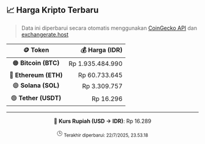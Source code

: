 

<!-- HARGA_KRIPTO -->
## 📈 Harga Kripto Terbaru

> Data ini diperbarui secara otomatis menggunakan [CoinGecko API](https://www.coingecko.com/) dan [exchangerate.host](https://exchangerate.host/)

<div align="center">

| 🪙 Token | 💰 Harga (IDR) |
|:------:|---------------:|
| 🟠 **Bitcoin (BTC)**   | Rp 1.935.484.990 |
| 🔵 **Ethereum (ETH)**  | Rp 60.733.645 |
| 🟣 **Solana (SOL)**    | Rp 3.309.757 |
| 🟢 **Tether (USDT)**   | Rp 16.296 |

---

💱 **Kurs Rupiah (USD → IDR)**: Rp 16.289

🕒 <sub>Terakhir diperbarui: 22/7/2025, 23.53.18</sub>

</div>
<!-- /HARGA_KRIPTO -->